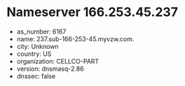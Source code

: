 # Nameserver 166.253.45.237

* as_number: 6167
* name: 237.sub-166-253-45.myvzw.com.
* city: Unknown
* country: US
* organization: CELLCO-PART
* version: dnsmasq-2.86
* dnssec: false
